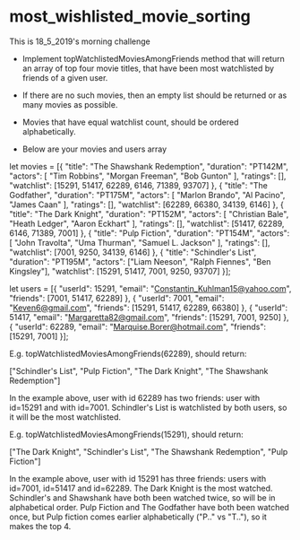 # most_wishlisted_movie_sorting
This is 18_5_2019's morning challenge
* Implement topWatchlistedMoviesAmongFriends method that will return an array of top four movie titles,
that have been most watchlisted by friends of a given user.
* If there are no such movies, then an empty list should be returned or as many movies as possible.
* Movies that have equal watchlist count, should be ordered alphabetically.

* Below are your movies and users array

let movies = [{
   "title": "The Shawshank Redemption",
   "duration": "PT142M",
   "actors": [ "Tim Robbins", "Morgan Freeman", "Bob Gunton" ],
   "ratings": [],
   "watchlist": [15291, 51417, 62289, 6146, 71389, 93707]
 },
 {
   "title": "The Godfather",
   "duration": "PT175M",
   "actors": [ "Marlon Brando", "Al Pacino", "James Caan" ],
   "ratings": [],
   "watchlist": [62289, 66380, 34139, 6146]
 },
 {
   "title": "The Dark Knight",
   "duration": "PT152M",
   "actors": [ "Christian Bale", "Heath Ledger", "Aaron Eckhart" ],
   "ratings": [],
   "watchlist": [51417, 62289, 6146, 71389, 7001]
 },
 {
   "title": "Pulp Fiction",
   "duration": "PT154M",
   "actors": [ "John Travolta", "Uma Thurman", "Samuel L. Jackson" ],
   "ratings": [],
   "watchlist": [7001, 9250, 34139, 6146]
 },
 {
   "title": "Schindler's List",
   "duration": "PT195M",
   "actors": ["Liam Neeson", "Ralph Fiennes", "Ben Kingsley"],
   "watchlist": [15291, 51417, 7001, 9250, 93707]
 }];

let users = [{
       "userId": 15291,
       "email": "Constantin_Kuhlman15@yahoo.com",
       "friends": [7001, 51417, 62289]
   },
   {
       "userId": 7001,
       "email": "Keven6@gmail.com",
       "friends": [15291, 51417, 62289, 66380]
   },
   {
       "userId": 51417,
       "email": "Margaretta82@gmail.com",
       "friends": [15291, 7001, 9250]
   },
   {
       "userId": 62289,
       "email": "Marquise.Borer@hotmail.com",
       "friends": [15291, 7001]
}];


E.g. topWatchlistedMoviesAmongFriends(62289), should return:

["Schindler's List", "Pulp Fiction", "The Dark Knight", "The Shawshank Redemption"]

In the example above, user with id 62289 has two friends: user with id=15291 and with id=7001. Schindler's List is watchlisted by both users, so it will be the most watchlisted.

E.g. topWatchlistedMoviesAmongFriends(15291), should return:

["The Dark Knight", "Schindler's List", "The Shawshank Redemption", "Pulp Fiction"]

In the example above, user with id 15291 has three friends: users with id=7001, id=51417 and id=62289. The Dark Knight is the most watched. Schindler's and Shawshank have both been watched twice, so will be in alphabetical order. Pulp Fiction and The Godfather have both been watched once, but Pulp fiction comes earlier alphabetically ("P.." vs "T.."), so it makes the top 4.
